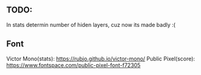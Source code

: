 ## TODO:
In stats determin number of hiden layers, cuz now its made badly :(


## Font
Victor Mono(stats): https://rubjo.github.io/victor-mono/
Public Pixel(score): https://www.fontspace.com/public-pixel-font-f72305
